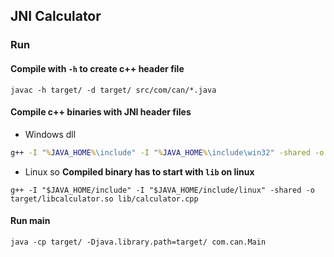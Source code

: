 ## JNI Calculator

### Run
#### Compile with `-h` to create c++ header file
```shell
javac -h target/ -d target/ src/com/can/*.java
```

#### Compile c++ binaries with JNI header files
- Windows dll
```bat
g++ -I "%JAVA_HOME%\include" -I "%JAVA_HOME%\include\win32" -shared -o target/calculator.dll lib/calculator.cpp
```
- Linux so **Compiled binary has to start with `lib` on linux**
```shell
g++ -I "$JAVA_HOME/include" -I "$JAVA_HOME/include/linux" -shared -o target/libcalculator.so lib/calculator.cpp
```

#### Run main
```shell
java -cp target/ -Djava.library.path=target/ com.can.Main
```
